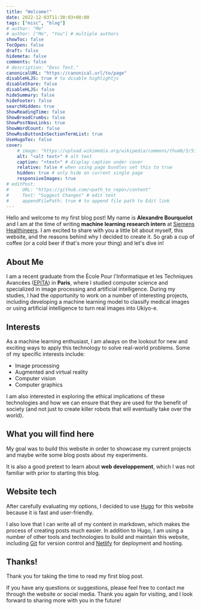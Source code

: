 ```yaml
---
title: "Welcome!"
date: 2022-12-03T11:30:03+00:00
tags: ["misc", "blog"]
# author: "Me"
# author: ["Me", "You"] # multiple authors
showToc: false
TocOpen: false
draft: false
hidemeta: false
comments: false
# description: "Desc Text."
canonicalURL: "https://canonical.url/to/page"
disableHLJS: true # to disable highlightjs
disableShare: false
disableHLJS: false
hideSummary: false
hideFooter: false
searchHidden: true
ShowReadingTime: false
ShowBreadCrumbs: false
ShowPostNavLinks: true
ShowWordCount: false
ShowRssButtonInSectionTermList: true
UseHugoToc: false
cover:
    # image: "https://upload.wikimedia.org/wikipedia/commons/thumb/5/53/Furigana_example.svg/1200px-Furigana_example.svg.png" # image path/url
    alt: "<alt text>" # alt text
    caption: "<text>" # display caption under cover
    relative: false # when using page bundles set this to true
    hidden: true # only hide on current single page
    responsiveImages: true
# editPost:
#     URL: "https://github.com/<path_to_repo>/content"
#     Text: "Suggest Changes" # edit text
#     appendFilePath: true # to append file path to Edit link
---
```


Hello and welcome to my first blog post! My name is **Alexandre Bourquelot** and I am at the time of writing **machine learning research intern** at [Siemens Healthineers](https://www.siemens-healthineers.com/). I am excited to share with you a little bit about myself, this website, and the reasons behind why I decided to create it. So grab a cup of coffee (or a cold beer if that's more your thing) and let's dive in!

<!--more-->

## About Me

I am a recent graduate from the École Pour l'Informatique et les Techniques Avancées ([EPITA](https://www.epita.fr/)) in **Paris**, where I studied computer science and specialized in image processing and artificial intelligence. During my studies, I had the opportunity to work on a number of interesting projects, including developing a machine learning model to classify medical images or using artificial intelligence to turn real images into Ukiyo-e.

## Interests

As a machine learning enthusiast, I am always on the lookout for new and exciting ways to apply this technology to solve real-world problems. Some of my specific interests include:
- Image processing
- Augmented and virtual reality
- Computer vision
- Computer graphics

I am also interested in exploring the ethical implications of these technologies and how we can ensure that they are used for the benefit of society (and not just to create killer robots that will eventually take over the world).

## What you will find here

My goal was to build this website in order to showcase my current projects and maybe write some blog posts about my experiments.

It is also a good pretext to learn about **web developpement**, which I was not familiar with prior to starting this blog.


## Website tech

After carefully evaluating my options, I decided to use [Hugo](https://gohugo.io/) for this website because it is fast and user-friendly. 

I also love that I can write all of my content in markdown, which makes the process of creating posts much easier. In addition to Hugo, I am using a number of other tools and technologies to build and maintain this website, including [Git](https://git-scm.com/) for version control and [Netlify](https://www.netlify.com/) for deployment and hosting.

## Thanks!

Thank you for taking the time to read my first blog post. 

If you have any questions or suggestions, please feel free to contact me through the website or social media. Thank you again for visiting, and I look forward to sharing more with you in the future!
